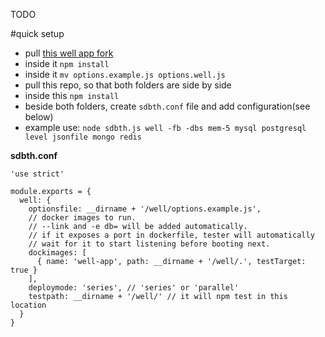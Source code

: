 TODO

#quick setup

- pull [this well app fork](https://github.com/kamil-mech/well/tree/sdbth-4)
- inside it `npm install`
- inside it `mv options.example.js options.well.js`
- pull this repo, so that both folders are side by side
- inside this `npm install`
- beside both folders, create `sdbth.conf` file and add configuration(see below)
- example use: `node sdbth.js well -fb -dbs mem-5 mysql postgresql level jsonfile mongo redis`

**sdbth.conf**
```
'use strict'

module.exports = {
  well: {
    optionsfile: __dirname + '/well/options.example.js',
    // docker images to run.
    // --link and -e db= will be added automatically.
    // if it exposes a port in dockerfile, tester will automatically
    // wait for it to start listening before booting next.
    dockimages: [
      { name: 'well-app', path: __dirname + '/well/.', testTarget: true }
    ],
    deploymode: 'series', // 'series' or 'parallel'
    testpath: __dirname + '/well/' // it will npm test in this location
  }
}
```